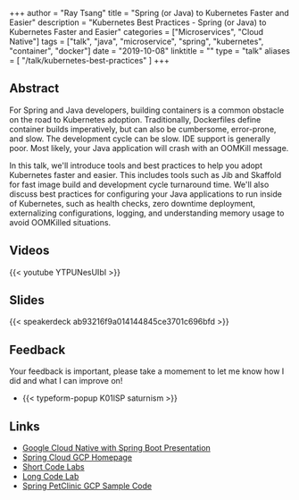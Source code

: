 +++
author = "Ray Tsang"
title = "Spring (or Java) to Kubernetes Faster and Easier"
description = "Kubernetes Best Practices - Spring (or Java) to Kubernetes Faster and Easier"
categories = ["Microservices", "Cloud Native"]
tags = ["talk", "java", "microservice", "spring", "kubernetes", "container", "docker"]
date = "2019-10-08"
linktitle = ""
type = "talk"
aliases = [
  "/talk/kubernetes-best-practices"
]
+++

## Abstract
For Spring and Java developers, building containers is a common obstacle on the road to Kubernetes adoption. Traditionally, Dockerfiles define container builds imperatively, but can also be cumbersome, error-prone, and slow. The development cycle can be slow. IDE support is generally poor. Most likely, your Java application will crash with an OOMKill message.

In this talk, we'll introduce tools and best practices to help you adopt Kubernetes faster and easier. This includes tools such as Jib and Skaffold for fast image build and development cycle turnaround time. We'll also discuss best practices for configuring your Java applications to run inside of Kubernetes, such as health checks, zero downtime deployment, externalizing configurations, logging, and understanding memory usage to avoid OOMKilled situations.

## Videos
{{< youtube YTPUNesUIbI >}}

## Slides
{{< speakerdeck ab93216f9a014144845ce3701c696bfd >}}

## Feedback
Your feedback is important, please take a momement to let me know how I did and what I can improve on!

- {{< typeform-popup K01lSP saturnism >}}

## Links
- [Google Cloud Native with Spring Boot Presentation](/talk/google-cloud-native-spring-boot-kubernetes)
- [Spring Cloud GCP Homepage](http://cloud.spring.io/spring-cloud-gcp)
- [Short Code Labs](http://g.co/codelabs/spring)
- [Long Code Lab](http://bit.ly/spring-gcp-lab)
- [Spring PetClinic GCP Sample Code](https://github.com/saturnism/spring-petclinic-gcp/)
